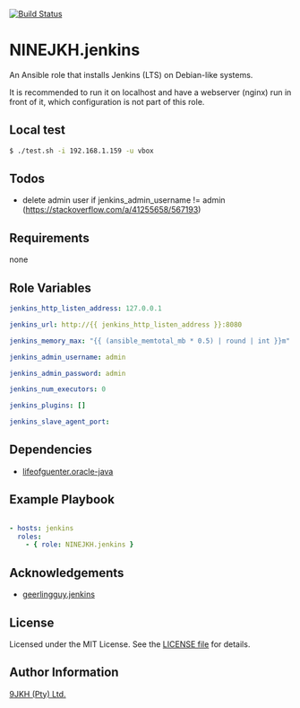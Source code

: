 [![Build Status](https://travis-ci.org/NINEJKH/ansible-role-jenkins.svg?branch=master)](https://travis-ci.org/NINEJKH/ansible-role-jenkins)

# NINEJKH.jenkins

An Ansible role that installs Jenkins (LTS) on Debian-like systems.

It is recommended to run it on localhost and have a webserver (nginx) run in front of it, which configuration is not part of this role.

## Local test

```bash
$ ./test.sh -i 192.168.1.159 -u vbox
```

## Todos

* delete admin user if jenkins_admin_username != admin (https://stackoverflow.com/a/41255658/567193)

## Requirements

none

## Role Variables

```yaml
jenkins_http_listen_address: 127.0.0.1

jenkins_url: http://{{ jenkins_http_listen_address }}:8080

jenkins_memory_max: "{{ (ansible_memtotal_mb * 0.5) | round | int }}m"

jenkins_admin_username: admin

jenkins_admin_password: admin

jenkins_num_executors: 0

jenkins_plugins: []

jenkins_slave_agent_port:
```

## Dependencies

* [lifeofguenter.oracle-java](https://galaxy.ansible.com/lifeofguenter/oracle-java/)

## Example Playbook

```yaml

- hosts: jenkins
  roles:
    - { role: NINEJKH.jenkins }
```

## Acknowledgements

* [geerlingguy.jenkins](https://github.com/geerlingguy/ansible-role-jenkins)

## License

Licensed under the MIT License. See the [LICENSE file](LICENSE) for details.

## Author Information

[9JKH (Pty) Ltd.](https://9jkh.co.za)
